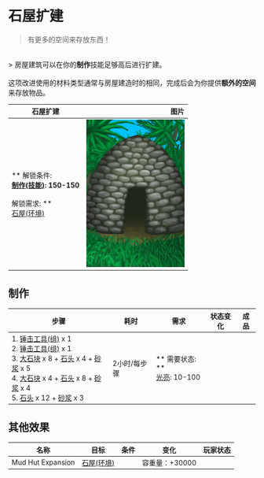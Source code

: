 # 石屋扩建  
> 有更多的空间来存放东西！  
<br>  
> 房屋建筑可以在你的<b>制作</b>技能足够高后进行扩建。<br><br>这项改进使用的材料类型通常与房屋建造时的相同，完成后会为你提供<b>额外的空间</b>来存放物品。  
  
  石屋扩建  |   图片   
 ----  |  ----:   
 ** 解锁条件: **<br>[制作(技能)](Skill_Crafting.md): 150-150<br><br>** 解锁需求: **<br>[石屋(环境)](Env_StoneHut.md)  |  <img decoding="async" src="Sprite/StoneHut.png" href="a.md" style="max-width:300px;max-height:300px;">   
  
## 制作  
步骤  |  耗时  |  需求  |  状态变化  |  成品  
----  |  ----  |  ----  |  ----  |  ----  
1. [锤击工具(组)](GpTag_Hammer.md) x 1<br>2. [锤击工具(组)](GpTag_Hammer.md) x 1<br>3. [大石块](StoneHeavy.md) x 8 + [石头](Stone.md) x 4 + [砂浆](Mortar.md) x 5<br>4. [大石块](StoneHeavy.md) x 4 + [石头](Stone.md) x 8 + [砂浆](Mortar.md) x 4<br>5. [石头](Stone.md) x 12 + [砂浆](Mortar.md) x 3  |  2小时/每步骤  |  ** 需要状态: **<br>[光亮](Light.md): 10-100  |    |    
## 其他效果  
名称  |  目标  |  条件  |  变化  |  玩家状态  
----  |  ----  |  ----  |  ----  |  ----  
Mud Hut Expansion  |  [石屋(环境)](Env_StoneHut.md)  |    |  容重量：+30000  |    
